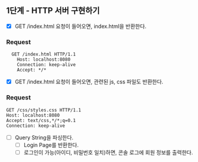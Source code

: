 ## 1단계 - HTTP 서버 구현하기

- [X] GET /index.html 요청이 들어오면, index.html을 반환한다.
### Request
```http request
  GET /index.html HTTP/1.1
    Host: localhost:8080
    Connection: keep-alive
    Accept: */*
  ```

- [X] GET /index.html 요청이 들어오면, 관련된 js, css 파일도 반환한다.
### Request
```http request
GET /css/styles.css HTTP/1.1
Host: localhost:8080
Accept: text/css,*/*;q=0.1
Connection: keep-alive
```

- [ ] Query String을 파싱한다.
  - [ ] Login Page를 반환한다.
  - [ ] 로그인이 가능(아이디, 비밀번호 일치)하면, 콘솔 로그에 회원 정보를 출력한다.
